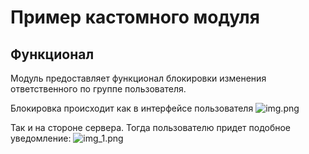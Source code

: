 # Пример кастомного модуля

## Функционал

Модуль предоставляет функционал блокировки изменения ответственного по группе пользователя.

Блокировка происходит как в интерфейсе пользователя
![img.png](src/img1.png)

Так и на стороне сервера. Тогда пользователю придет подобное уведомление:
![img_1.png](src/img2.png)
